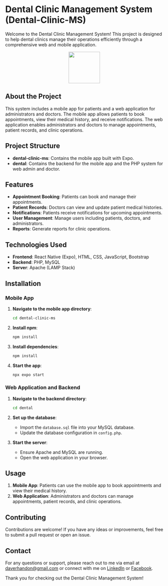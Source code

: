 # Dental Clinic Management System (Dental-Clinic-MS)

Welcome to the Dental Clinic Management System! This project is designed to help dental clinics manage their operations efficiently through a comprehensive web and mobile application.

<div id="header" align="center">
  <img src="https://media1.giphy.com/media/v1.Y2lkPTc5MGI3NjExdW41MjlqYm95Nm8yYzgxdWZwZHg1MWxvZW9nZGVhZHYyZDEzbzN1cCZlcD12MV9pbnRlcm5hbF9naWZfYnlfaWQmY3Q9Zw/ua7vVw9awZKWwLSYpW/giphy.webp" width="100"/>
</div>

## About the Project

This system includes a mobile app for patients and a web application for administrators and doctors. The mobile app allows patients to book appointments, view their medical history, and receive notifications. The web application enables administrators and doctors to manage appointments, patient records, and clinic operations.

## Project Structure

- **dental-clinic-ms**: Contains the mobile app built with Expo.
- **dental**: Contains the backend for the mobile app and the PHP system for web admin and doctor.

## Features

- **Appointment Booking**: Patients can book and manage their appointments.
- **Patient Records**: Doctors can view and update patient medical histories.
- **Notifications**: Patients receive notifications for upcoming appointments.
- **User Management**: Manage users including patients, doctors, and administrators.
- **Reports**: Generate reports for clinic operations.

## Technologies Used

- **Frontend**: React Native (Expo), HTML, CSS, JavaScript, Bootstrap
- **Backend**: PHP, MySQL
- **Server**: Apache (LAMP Stack)

## Installation

### Mobile App

1. **Navigate to the mobile app directory**:

   ```bash
   cd dental-clinic-ms
   ```

2. **Install npm**:

   ```bash
   npm install
   ```

3. **Install dependencies**:

   ```bash
   npm install
   ```

4. **Start the app**:
   ```bash
   npx expo start
   ```

### Web Application and Backend

1. **Navigate to the backend directory**:

   ```bash
   cd dental
   ```

2. **Set up the database**:

   - Import the `database.sql` file into your MySQL database.
   - Update the database configuration in `config.php`.

3. **Start the server**:
   - Ensure Apache and MySQL are running.
   - Open the web application in your browser.

## Usage

1. **Mobile App**: Patients can use the mobile app to book appointments and view their medical history.
2. **Web Application**: Administrators and doctors can manage appointments, patient records, and clinic operations.

## Contributing

Contributions are welcome! If you have any ideas or improvements, feel free to submit a pull request or open an issue.

## Contact

For any questions or support, please reach out to me via email at daverhandon@gmail.com or connect with me on [LinkedIn](https://www.linkedin.com/in/dave-rhandon-blas-b670b1279) or [Facebook](https://www.facebook.com/people/Rhandon-Dave/100010657007416/).

Thank you for checking out the Dental Clinic Management System!

```

```

